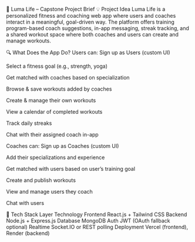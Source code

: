 🌟 Luma Life – Capstone Project Brief
💡 Project Idea
Luma Life is a personalized fitness and coaching web app where users and coaches interact in a meaningful, goal-driven way. The platform offers training program-based coach suggestions, in-app messaging, streak tracking, and a shared workout space where both coaches and users can create and manage workouts.

🔍 What Does the App Do?
Users can:
Sign up as Users (custom UI)


Select a fitness goal (e.g., strength, yoga)


Get matched with coaches based on specialization


Browse & save workouts added by coaches


Create & manage their own workouts


View a calendar of completed workouts


Track daily streaks


Chat with their assigned coach in-app


Coaches can:
Sign up as Coaches (custom UI)


Add their specializations and experience


Get matched with users based on user’s training goal


Create and publish workouts


View and manage users they coach


Chat with users



🧰 Tech Stack
Layer
Technology
Frontend
React.js + Tailwind CSS
Backend
Node.js + Express.js
Database
MongoDB
Auth
JWT (OAuth fallback optional)
Realtime
Socket.IO or REST polling
Deployment
Vercel (frontend), Render (backend)

